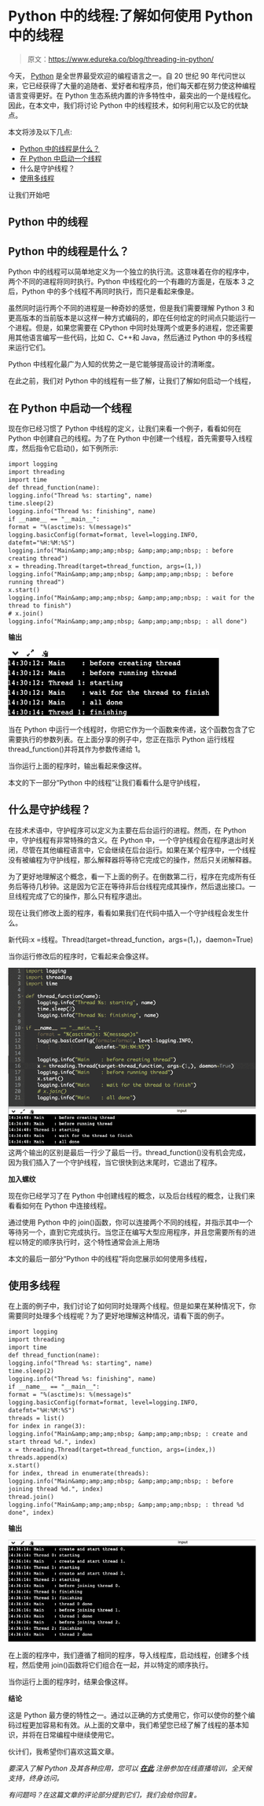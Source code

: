 # Python 中的线程:了解如何使用 Python 中的线程

> 原文：<https://www.edureka.co/blog/threading-in-python/>

今天， [Python](https://www.edureka.co/blog/python-tutorial/) 是全世界最受欢迎的编程语言之一。自 20 世纪 90 年代问世以来，它已经获得了大量的追随者、爱好者和程序员，他们每天都在努力使这种编程语言变得更好。在 Python 生态系统内置的许多特性中，最突出的一个是线程化。因此，在本文中，我们将讨论 Python 中的线程技术，如何利用它以及它的优缺点。

本文将涉及以下几点:

*   [Python 中的线程是什么？](#WhatisaThreadinPython?)
*   [在 Python 中启动一个线程](#StartingaThreadinPython)
*   什么是守护线程？
*   [使用多线程](#WorkingwithMultipleThreads)

让我们开始吧

## **Python 中的线程**

## **Python 中的线程是什么？**

Python 中的线程可以简单地定义为一个独立的执行流。这意味着在你的程序中，两个不同的进程将同时执行。Python 中线程化的一个有趣的方面是，在版本 3 之后，Python 中的多个线程不再同时执行，而只是看起来像是。

虽然同时运行两个不同的进程是一种奇妙的感觉，但是我们需要理解 Python 3 和更高版本的当前版本是以这样一种方式编码的，即在任何给定的时间点只能运行一个进程。但是，如果您需要在 CPython 中同时处理两个或更多的进程，您还需要用其他语言编写一些代码，比如 C、C++和 Java，然后通过 Python 中的多线程来运行它们。

Python 中线程化最广为人知的优势之一是它能够提高设计的清晰度。

在此之前，我们对 Python 中的线程有一些了解，让我们了解如何启动一个线程，

## **在 Python 中启动一个线程**

现在你已经习惯了 Python 中线程的定义，让我们来看一个例子，看看如何在 Python 中创建自己的线程。为了在 Python 中创建一个线程，首先需要导入线程库，然后指令它启动()，如下例所示:

```
import logging
import threading
import time
def thread_function(name):
logging.info("Thread %s: starting", name)
time.sleep(2)
logging.info("Thread %s: finishing", name)
if __name__ == "__main__":
format = "%(asctime)s: %(message)s"
logging.basicConfig(format=format, level=logging.INFO,
datefmt="%H:%M:%S")
logging.info("Main&amp;amp;amp;nbsp; &amp;amp;amp;nbsp; : before creating thread")
x = threading.Thread(target=thread_function, args=(1,))
logging.info("Main&amp;amp;amp;nbsp; &amp;amp;amp;nbsp; : before running thread")
x.start()
logging.info("Main&amp;amp;amp;nbsp; &amp;amp;amp;nbsp; : wait for the thread to finish")
# x.join()
logging.info("Main&amp;amp;amp;nbsp; &amp;amp;amp;nbsp; : all done")
```

**输出**

![Output - Threading In Python - Edureka](img/bee55c43ff07a008410c68f9f236d57e.png)

当在 Python 中运行一个线程时，你把它作为一个函数来传递，这个函数包含了它需要执行的参数列表。在上面分享的例子中，您正在指示 Python 运行线程 thread_function()并将其作为参数传递给 1。

当你运行上面的程序时，输出看起来像这样。

本文的下一部分“Python 中的线程”让我们看看什么是守护线程，

## 什么是守护线程？

在技术术语中，守护程序可以定义为主要在后台运行的进程。然而，在 Python 中，守护线程有非常特殊的含义。在 Python 中，一个守护线程会在程序退出时关闭，尽管在其他编程语言中，它会继续在后台运行。如果在某个程序中，一个线程没有被编程为守护线程，那么解释器将等待它完成它的操作，然后只关闭解释器。

为了更好地理解这个概念，看一下上面的例子。在倒数第二行，程序在完成所有任务后等待几秒钟。这是因为它正在等待非后台线程完成其操作，然后退出接口。一旦线程完成了它的操作，那么只有程序退出。

现在让我们修改上面的程序，看看如果我们在代码中插入一个守护线程会发生什么。

新代码:x =线程。Thread(target=thread_function，args=(1，)，daemon=True)

当你运行修改后的程序时，它看起来会像这样。

![Output - Threading In Python - Edureka](img/413fb220dfd09c818937871ed40fa156.png)这两个输出的区别是最后一行少了最后一行。thread_function()没有机会完成，因为我们插入了一个守护线程，当它很快到达末尾时，它退出了程序。

**加入螺纹**

现在你已经学习了在 Python 中创建线程的概念，以及后台线程的概念，让我们来看看如何在 Python 中连接线程。

通过使用 Python 中的 join()函数，你可以连接两个不同的线程，并指示其中一个等待另一个，直到它完成执行。当您正在编写大型应用程序，并且您需要所有的进程以特定的顺序执行时，这个特性通常会派上用场

本文的最后一部分“Python 中的线程”将向您展示如何使用多线程，

## **使用多线程**

在上面的例子中，我们讨论了如何同时处理两个线程。但是如果在某种情况下，你需要同时处理多个线程呢？为了更好地理解这种情况，请看下面的例子。

```
import logging
import threading
import time
def thread_function(name):
logging.info("Thread %s: starting", name)
time.sleep(2)
logging.info("Thread %s: finishing", name)
if __name__ == "__main__":
format = "%(asctime)s: %(message)s"
logging.basicConfig(format=format, level=logging.INFO,
datefmt="%H:%M:%S")
threads = list()
for index in range(3):
logging.info("Main&amp;amp;amp;nbsp; &amp;amp;amp;nbsp; : create and start thread %d.", index)
x = threading.Thread(target=thread_function, args=(index,))
threads.append(x)
x.start()
for index, thread in enumerate(threads):
logging.info("Main&amp;amp;amp;nbsp; &amp;amp;amp;nbsp; : before joining thread %d.", index)
thread.join()
logging.info("Main&amp;amp;amp;nbsp; &amp;amp;amp;nbsp; : thread %d done", index)

```

**输出**

![Output - Threading In Python - Edureka](img/ee8cc469b4159c8429fdcd680ef467bc.png)

在上面的程序中，我们遵循了相同的程序，导入线程库，启动线程，创建多个线程，然后使用 join()函数将它们组合在一起，并以特定的顺序执行。

当你运行上面的程序时，结果会像这样。

**结论**

这是 Python 最方便的特性之一。通过以正确的方式使用它，你可以使你的整个编码过程更加容易和有效。从上面的文章中，我们希望您已经了解了线程的基本知识，并将在日常编程中继续使用它。

伙计们，我希望你们喜欢这篇文章。

*要深入了解 Python 及其各种应用，您可以 [**在此**](https://www.edureka.co/python/) 注册参加在线直播培训，全天候支持，终身访问。*

*有问题吗？在这篇文章的评论部分提到它们，我们会给你回复。*